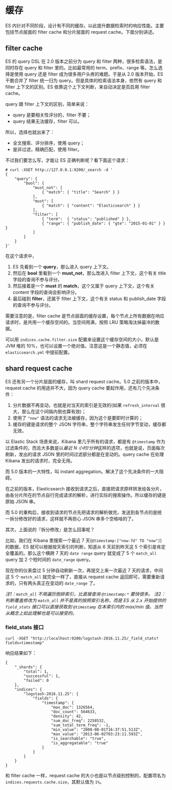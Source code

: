 # 缓存

ES 内针对不同阶段，设计有不同的缓存。以此提升数据检索时的响应性能。主要包括节点层面的 filter cache 和分片层面的 request cache。下面分别讲述。

## filter cache

ES 的 query DSL 在 2.0 版本之前分为 query 和 filter 两种，很多检索语法，是同时存在 query 和 filter 里的。比如最常用的 term、prefix、range 等。怎么选择是使用 query 还是 filter 成为很多用户头疼的难题。于是从 2.0 版本开始，ES 干脆合并了 filter 统一归为 query。但是具体的检索语法本身，依然有 query 和 filter 上下文的区别。ES 依靠这个上下文判断，来自动决定是否启用 filter cache。

query 跟 filter 上下文的区别，简单来说：

* query 是要相关性评分的，filter 不要；
* query 结果无法缓存，filter 可以。

所以，选择也就出来了：

* 全文搜索、评分排序，使用 query；
* 是非过滤，精确匹配，使用 filter。

不过我们要怎么写，才能让 ES 正确判断呢？看下面这个请求：

```
# curl -XGET http://127.0.0.1:9200/_search -d '
{
    "query": {
        "bool": {
            "must_not": [
                { "match": { "title": "Search" } }
            ],
            "must": [
                { "match": { "content": "Elasticsearch" } }
            ],
            "filter": [
                { "term":  { "status": "published" } },
                { "range": { "publish_date": { "gte": "2015-01-01" } } }
            ]
        }
    }
}'
```

在这个请求中，

1. ES 先看到一个 **query**，那么进入 query 上下文。
2. 然后在 **bool** 里看到一个 **must_not**，那么改进入 filter 上下文，这个有关 title 字段的查询不参与评分。
3. 然后接着是一个 **must** 的 **match**，这个又属于 query 上下文，这个有关 content 字段的查询会影响评分。
4. 最后碰到 **filter**，还属于 filter 上下文，这个有关 status 和 publish_date 字段的查询不参与评分。

需要注意的是，filter cache 是节点层面的缓存设置，每个节点上所有数据在响应请求时，是共用一个缓存空间的。当空间用满，按照 LRU 策略淘汰掉最冷的数据。

可以用 `indices.cache.filter.size` 配置来设置这个缓存空间的大小，默认是 JVM 堆的 10%，也可以设置一个绝对值。注意这是一个静态值，必须在 `elasticsearch.yml` 中提前配置。

## shard request cache

ES 还有另一个分片层面的缓存，叫 shard request cache。5.0 之前的版本中，request cache 的用途并不大，因为 query cache 要起作用，还有几个先决条件：

1. 分片数据不再变动，也就是对当天的索引是无效的(如果 `refresh_interval` 很大，那么在这个间隔内倒也算有效)；
2. 使用了 `"now"` 语法的请求无法被缓存，因为这个是要即时计算的；
3. 缓存的键是请求的整个 JSON 字符串，整个字符串发生任何字节变动，缓存都无效。

以 Elastic Stack 场景来说，Kibana 里几乎所有的请求，都是有 `@timestamp` 作为过滤条件的，而且大多数是以*最近 N 小时/分钟*这样的选项，也就是说，页面每次刷新，发出的请求 JSON 里的时间过滤部分都是在变动的。query cache 在处理 Kibana 发出的请求时，完全无用。

而 5.0 版本的一大特性，叫 instant aggregation。解决了这个先决条件的一大阻碍。

在之前的版本，Elasticsearch 接收到请求之后，直接把请求原样转发给各分片，由各分片所在的节点自行完成请求的解析，进行实际的搜索操作。所以缓存的键是原始 JSON 串。

而 5.0 的重构后，接收到请求的节点先把请求的解析做完，发送到各节点的是统一拆分修改好的请求，这样就不再担心 JSON 串多个空格啥的了。

其次，上面说的『拆分修改』是怎么回事呢？

比如，我们在 Kibana 里搜索一个最近 7 天(`@timestamp:["now-7d" TO "now"]`)的数据，ES 就可以根据按天索引的判断，知道从 6 天前到昨天这 5 个索引是肯定全覆盖的。那么这个横跨 7 天的 `date range` query 就变成了 5 个 `match_all` query 加 2 个短时间的 `date_range` query。

现在你的仪表盘过 5 分钟自动刷新一次，再提交上来一次最近 7 天的请求，中间这 5 个 `match_all` 就完全一样了，直接从 request cache 返回即可，需要重新请求的，只有两头真正在变动的 `date_range` 了。

*注1：`match_all` 不用遍历倒排索引，比直接查询 `@timestamp:*` 要快很多。*
*注2：判断覆盖修改为 `match_all` 并不是真的按照索引名称，而是 ES 从 2.x 开始提供的 `field_stats` 接口可以直接获取到 `@timestamp` 在本索引内的 max/min 值。当然从概念上如此理解也是可以接受的。*

### field_stats 接口

```
curl -XGET "http://localhost:9200/logstash-2016.11.25/_field_stats?fields=timestamp"
```

响应结果如下：

```
{
    "_shards": {
        "total": 1,
        "successful": 1,
        "failed": 0
    },
    "indices": {
        "logstash-2016.11.25": {
            "fields": {
                "timestamp": {
                    "max_doc": 1326564,
                    "doc_count": 564633,
                    "density": 42,
                    "sum_doc_freq": 2258532,
                    "sum_total_term_freq": -1,
                    "min_value": "2008-08-01T16:37:51.513Z",
                    "max_value": "2013-06-02T03:23:11.593Z",
                    "is_searchable": "true",
                    "is_aggregatable": "true"
                }
            }
        }
    }
}
```

和 filter cache 一样，request cache 的大小也是以节点级别控制的，配置项名为 `indices.requests.cache.size`，其默认值为 `1%`。
